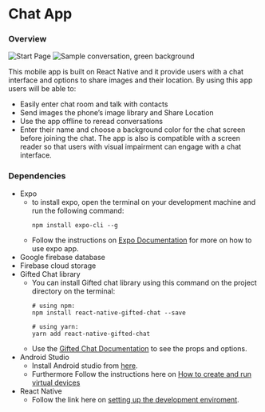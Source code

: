 # Chat App
### Overview
![Start Page](https://i.postimg.cc/TYLDhfyL/Screenshot-20221001-111052-Expo-Go.jpg)
![Sample conversation, green background](https://i.postimg.cc/MT3nKFqm/Screenshot-20221001-112130-Expo-Go.jpg)

This mobile app is built on React Native and it provide users with a chat interface and options to share images and their
location.
By using this app users will be able to: 
  - Easily enter chat room and talk with contacts
  - Send images the phone’s image library and Share Location
  - Use the app offline to reread conversations
  - Enter their name and choose a background color for the chat screen before joining the chat.
The app is also is compatible with a screen reader so that users with visual impairment can engage with a chat interface.  

### Dependencies
- Expo
  - to install expo,  open the terminal on your development machine and run the following command:
    ``` 
    npm install expo-cli --g
    ```
  - Follow the instructions on [Expo Documentation](https://docs.expo.dev/get-started/installation/) for more on how to use expo app.
- Google firebase database
- Firebase cloud storage
- Gifted Chat library
  - You can install Gifted chat library using this command on the project directory on the terminal:
     ```
     # using npm: 
     npm install react-native-gifted-chat --save
     
     # using yarn: 
     yarn add react-native-gifted-chat
     ```
  - Use the [Gifted Chat Documentation](https://github.com/FaridSafi/react-native-gifted-chat) to see the props and options.   
- Android Studio
  - Install Android studio from [here](https://developer.android.com/studio).
  - Furthermore Follow the instructions here on [How to create and run virtual devices](https://developer.android.com/studio/run/managing-avds)
- React Native
  - Follow the link here on [setting up the development enviroment](https://reactnative.dev/docs/environment-setup).

